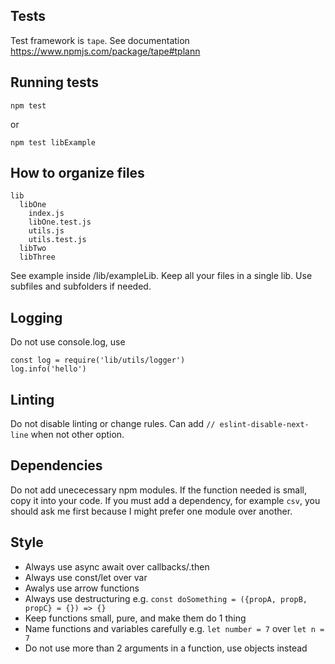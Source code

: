 ## Tests

Test framework is `tape`. See documentation https://www.npmjs.com/package/tape#tplann

## Running tests
```
npm test
```
or 
```
npm test libExample
```

## How to organize files

```
lib
  libOne
    index.js
    libOne.test.js
    utils.js
    utils.test.js
  libTwo
  libThree
```

See example inside /lib/exampleLib. Keep all your files in a single lib. Use subfiles and subfolders if needed.

## Logging

Do not use console.log, use

```
const log = require('lib/utils/logger')
log.info('hello')
```

## Linting

Do not disable linting or change rules. Can add `// eslint-disable-next-line` when not other option.

## Dependencies

Do not add unececessary npm modules. If the function needed is small, copy it into your code. If you must add a dependency, for example `csv`, you should ask me first because I might prefer one module over another.

## Style

- Always use async await over callbacks/.then
- Always use const/let over var
- Awalys use arrow functions
- Always use destructuring e.g. `const doSomething = ({propA, propB, propC} = {}) => {}`
- Keep functions small, pure, and make them do 1 thing
- Name functions and variables carefully e.g. `let number = 7` over `let n = 7`
- Do not use more than 2 arguments in a function, use objects instead
